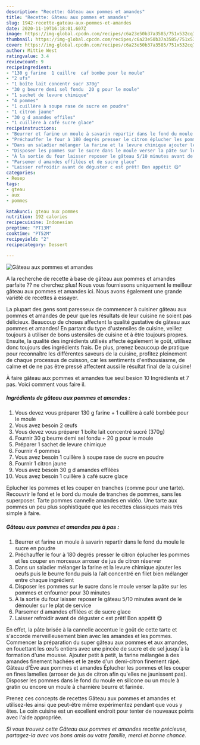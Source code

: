 ```yaml
---
description: "Recette: Gâteau aux pommes et amandes"
title: "Recette: Gâteau aux pommes et amandes"
slug: 1942-recette-gateau-aux-pommes-et-amandes
date: 2020-11-19T16:18:01.607Z
image: https://img-global.cpcdn.com/recipes/c6a23e50b37a3585/751x532cq70/gateau-aux-pommes-et-amandes-photo-principale-de-la-recette.jpg
thumbnail: https://img-global.cpcdn.com/recipes/c6a23e50b37a3585/751x532cq70/gateau-aux-pommes-et-amandes-photo-principale-de-la-recette.jpg
cover: https://img-global.cpcdn.com/recipes/c6a23e50b37a3585/751x532cq70/gateau-aux-pommes-et-amandes-photo-principale-de-la-recette.jpg
author: Mittie West
ratingvalue: 3.4
reviewcount: 9
recipeingredient:
- "130 g farine  1 cuillre  caf bombe pour le moule"
- "2 ufs"
- "1 boîte lait concentr sucr 370g"
- "30 g beurre demi sel fondu  20 g pour le moule"
- "1 sachet de levure chimique"
- "4 pommes"
- "1 cuillère à soupe rase de sucre en poudre"
- "1 citron jaune"
- "30 g d amandes effiles"
- "1 cuillère à café sucre glace"
recipeinstructions:
- "Beurrer et farine un moule à savarin repartir dans le fond du moule le sucre en poudre"
- "Préchauffer le four à 180 degrés presser le citron éplucher les pommes et les couper en morceaux arroser de jus de citron réserver"
- "Dans un saladier mélanger la farine et la levure chimique ajouter les oeufs puis le beurre fondu puis la l’ait concentré en filet bien mélanger entre chaque ingrédient"
- "Disposer les pommes sur le sucre dans le moule verser la pâte sur les pommes et enfourner pour 30 minutes"
- "À la sortie du four laisser reposer le gâteau 5/10 minutes avant de le démouler sur le plat de service"
- "Parsemer d amandes effilées et de sucre glace"
- "Laisser refroidir avant de déguster c est prêt! Bon appétit 😋"
categories:
- Resep
tags:
- gteau
- aux
- pommes

katakunci: gteau aux pommes 
nutrition: 192 calories
recipecuisine: Indonesian
preptime: "PT13M"
cooktime: "PT52M"
recipeyield: "2"
recipecategory: Dessert

---
```



![Gâteau aux pommes et amandes](https://img-global.cpcdn.com/recipes/c6a23e50b37a3585/751x532cq70/gateau-aux-pommes-et-amandes-photo-principale-de-la-recette.jpg)

A la recherche de recette à base de gâteau aux pommes et amandes parfaite ?? ne cherchez plus! Nous vous fournissons uniquement le meilleur gâteau aux pommes et amandes ici. Nous avons également une grande variété de recettes à essayer.

La plupart des gens sont paresseux de commencer à cuisiner gâteau aux pommes et amandes de peur que les résultats de leur cuisine ne soient pas délicieux. Beaucoup de choses affectent la qualité gustative de gâteau aux pommes et amandes! En partant du type d'ustensiles de cuisine, veillez toujours à utiliser de bons ustensiles de cuisine et à être toujours propres. Ensuite, la qualité des ingrédients utilisés affecte également le goût, utilisez donc toujours des ingrédients frais. De plus, prenez beaucoup de pratique pour reconnaître les différentes saveurs de la cuisine, profitez pleinement de chaque processus de cuisson, car les sentiments d'enthousiasme, de calme et de ne pas être pressé affectent aussi le résultat final de la cuisine!

<!--inarticleads1-->

À faire gâteau aux pommes et amandes tue seul besion 10 Ingrédients et 7 pas. Voici comment vous faire il.

##### Ingrédients de gâteau aux pommes et amandes :

1. Vous devez vous préparer 130 g farine + 1 cuillère à café bombée pour le moule
1. Vous avez besoin 2 œufs
1. Vous devez vous préparer 1 boîte lait concentré sucré (370g)
1. Fournir 30 g beurre demi sel fondu + 20 g pour le moule
1. Préparer 1 sachet de levure chimique
1. Fournir 4 pommes
1. Vous avez besoin 1 cuillère à soupe rase de sucre en poudre
1. Fournir 1 citron jaune
1. Vous avez besoin 30 g d amandes effilées
1. Vous avez besoin 1 cuillère à café sucre glace


Eplucher les pommes et les couper en tranches (comme pour une tarte). Recouvrir le fond et le bord du moule de tranches de pommes, sans les superposer. Tarte pommes cannelle amandes en vidéo. Une tarte aux pommes un peu plus sophistiquée que les recettes classiques mais très simple à faire. 

<!--inarticleads2-->

##### Gâteau aux pommes et amandes pas à pas :

1. Beurrer et farine un moule à savarin repartir dans le fond du moule le sucre en poudre
1. Préchauffer le four à 180 degrés presser le citron éplucher les pommes et les couper en morceaux arroser de jus de citron réserver
1. Dans un saladier mélanger la farine et la levure chimique ajouter les oeufs puis le beurre fondu puis la l’ait concentré en filet bien mélanger entre chaque ingrédient
1. Disposer les pommes sur le sucre dans le moule verser la pâte sur les pommes et enfourner pour 30 minutes
1. À la sortie du four laisser reposer le gâteau 5/10 minutes avant de le démouler sur le plat de service
1. Parsemer d amandes effilées et de sucre glace
1. Laisser refroidir avant de déguster c est prêt! Bon appétit 😋


En effet, la pâte brisée à la cannelle accentue le goût de cette tarte et s&#39;accorde merveilleusement bien avec les amandes et les pommes. Commencer la préparation du super gâteau aux pommes et aux amandes, en fouettant les œufs entiers avec une pincée de sucre et de sel jusqu&#39;à la formation d&#39;une mousse. Ajouter petit à petit, la farine mélangée à des amandes finement hachées et le zeste d&#39;un demi-citron finement râpé. Gâteau d&#39;Ève aux pommes et amandes Éplucher les pommes et les couper en fines lamelles (arroser de jus de citron afin qu&#39;elles ne jaunissent pas). Disposer les pommes dans le fond du moule en silicone ou un moule à gratin ou encore un moule à charnière beurre et farinée. 

<!--inarticleads1-->

<p>
Prenez ces concepts de recettes Gâteau aux pommes et amandes et utilisez-les ainsi que peut-être même expérimentez pendant que vous y êtes. Le coin cuisine est un excellent endroit pour tenter de nouveaux points avec l'aide appropriée.
</p>

<p>
<i>Si vous trouvez cette Gâteau aux pommes et amandes recette précieuse, partagez-la avec vos bons amis ou votre famille, merci et bonne chance.</i>
</p>
